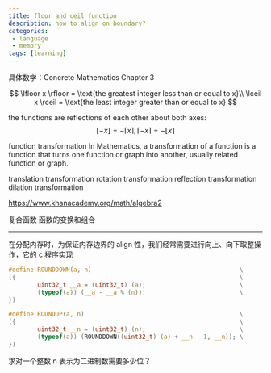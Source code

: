 ```yaml
---
title: floor and ceil function
description: how to align on boundary?
categories:
 - language
 - memory
tags: [learning]
---
```

具体数学：Concrete Mathematics
Chapter 3

$$
\lfloor x \rfloor = \text{the greatest integer less than or equal to x}\\
\lceil x \rceil = \text{the least integer greater than or equal to x}
$$

the functions are reflections of each other about both axes:
$$
\lfloor -x \rfloor = -\lceil x \rceil; \lceil -x \rceil = -\lfloor x \rfloor
$$

function transformation
In Mathematics, a transformation of a function is a function that turns one function or graph into another, usually related function or graph.

translation transformation
rotation transformation
reflection transformation
dilation transformation

<https://www.khanacademy.org/math/algebra2>

复合函数
函数的变换和组合

---

在分配内存时，为保证内存边界的 align 性，我们经常需要进行向上、向下取整操作，它的 c 程序实现
```c
#define ROUNDDOWN(a, n)                                         \
({                                                              \
        uint32_t __a = (uint32_t) (a);                          \
        (typeof(a)) (__a - __a % (n));                          \
})

#define ROUNDUP(a, n)                                           \
({                                                              \
        uint32_t __n = (uint32_t) (n);                          \
        (typeof(a)) (ROUNDDOWN((uint32_t) (a) + __n - 1, __n)); \
})

```


求对一个整数 n 表示为二进制数需要多少位？
